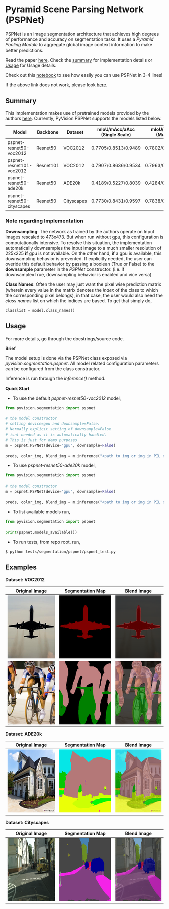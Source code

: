 # Pyramid Scene Parsing Network (PSPNet)

PSPNet is an Image segmentation architecture that achieves high degrees of performance and accuracy on segmentation tasks. It uses a *Pyramid Pooling Module* to aggregate global image context information to make better predictions.

Read the paper [here](https://arxiv.org/pdf/1612.01105.pdf).
Check the [summary](#summary) for implementation details or [Usage](#Usage) for Usage details.

Check out this [notebook](https://github.com/pranjaldatta/PyVision/blob/master/demo/segmentation/pspnet/pspnet_demo.ipynb) to see how easily you can use PSPNet in 3-4 lines!

If the above link does not work, please look [here](https://nbviewer.jupyter.org/github/pranjaldatta/PyVision/blob/master/demo/segmentation/pspnet/pspnet_demo.ipynb).

## Summary

This implementation makes use of pretrained models provided by the authors [here](https://github.com/hszhao/semseg). Currently, PyVision PSPNet supports the models listed below.

| Model | Backbone | Dataset | mIoU/mAcc/aAcc (Single Scale)| mIoU/mAcc/aAcc (Multi Scale) |
----|---|----|----|----|
| pspnet-resnet50-voc2012 | Resnet50 | VOC2012 | 0.7705/0.8513/0.9489 | 0.7802/0.8580/0.9513 |
| pspnet-resnet101-voc2012| Resnet101 | VOC2012 | 0.7907/0.8636/0.9534 | 0.7963/0.8677/0.9550  |
| pspnet-resnet50-ade20k | Resnet50 | ADE20k | 0.4189/0.5227/0.8039 | 0.4284/0.5266/0.8106 |
| pspnet-resnet50-cityscapes | Resnet50 | Cityscapes | 0.7730/0.8431/0.9597 | 0.7838/0.8486/0.9617|

### Note regarding Implementation

**Downsampling**: The network as trained by the authors operate on Input images rescaled to 473x473. But when run without gpu, this configuration is computationally intensive. To resolve this situation, the implementation automatically downsamples the input image to a much smaller resolution of 225x225 **if** gpu is not available. On the other hand, **if** a gpu is available, this downsampling behavior is prevented. If explicitly needed, the user can overide this default behavior by passing a boolean (True or False) to the **downsample** parameter in the *PSPNet* constructor. (i.e. if downsample=True, downsampling behavior is enabled and vice versa)

**Class Names**: Often the user may just want the pixel wise prediction matrix (wherein every value in the matrix denotes the *index* of the class to which the corresponding pixel belongs), in that case, the user would also need the *class names* list on which the indices are based. To get that simply do, 

```python
classlist = model.class_names()
```

## Usage

For more details, go through the docstrings/source code.

**Brief**

The model setup is done via the PSPNet class exposed via *pyvision.segmentation.pspnet*. All model related configuration parameters can be configured from the class constructor.

Inference is run through the *inference()* method.

**Quick Start**

- To use the default *pspnet-resnet50-voc2012* model,  

```python
from pyvision.segmentation import pspnet

# the model constructor
# setting device=gpu and downsample=False.
# Normally explicit setting of downsample=False
# isnt needed as it is automatically handled.
# This is just for demo purposes
m = pspnet.PSPNet(device="gpu", downsample=False)

preds, color_img, blend_img = m.inference("<path to img or img in PIL or array format", save="result")

```

- To use *pspnet-resnet50-ade20k* model,

```python
from pyvision.segmentation import pspnet

# the model constructor
m = pspnet.PSPNet(device="gpu", downsample=False)

preds, color_img, blend_img = m.inference("<path to img or img in PIL or array format", save="result")

```

- To list available models run,

```python
from pyvision.segmentation import pspnet

print(pspnet.models_available())
```

- To run tests, from repo root, run,

```shell
$ python tests/segmentation/pspnet/pspnet_test.py
```

## Examples

**Dataset: VOC2012**

|Original Image|Segmentation Map| Blend Image|
-----|-----|-----|
|<img src="examples/16.jpg" height=200 width=200>|<img src="examples/16_map.png" height=200 width=200>| <img src="examples/16_blend.png" height=200 widht=200>|
|<img src="examples/pascal_voc.jpg" height=200 width=200>|<img src="examples/pascal_voc_map.png" height=200 width=200>| <img src="examples/pascal_voc_blend.png" height=200 width=200>|

**Dataset: ADE20k**

|Original Image|Segmentation Map| Blend Image|
-----|-----|-----|
|<img src="examples/ade20k.jpg" height=200 width=200>|<img src="examples/ade20k_map.png" height=200 width=200>| <img src="examples/ade20k_blend.png" height=200 widht=200>|

**Dataset: Cityscapes**

|Original Image|Segmentation Map| Blend Image|
-----|-----|-----|
|<img src="examples/cityscape.png" height=200 width=200>|<img src="examples/cityscapes_map.png" height=200 width=200>| <img src="examples/cityscapes_blend.png" height=200 widht=200>|
